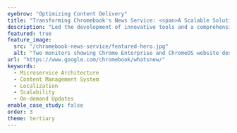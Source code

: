 ```yaml
---
eyebrow: "Optimizing Content Delivery"
title: "Transforming Chromebook's News Service: <span>A Scalable Solution</span> Impacting Millions"
description: "Led the development of innovative tools and a comprehensive design system, transforming web development workflows for projects like Chrome Enterprise and Chrome OS. This initiative significantly improved efficiency, consistency, and collaboration between designers and developers."
featured: true
feature_image:
  src: "/chromebook-news-service/featured-hero.jpg"
  alt: "Two monitors showing Chrome Enterprise and ChromeOS website designs with minimalist layouts and blue accents on white backgrounds."
url: "https://www.google.com/chromebook/whatsnew/"
keywords:
  - Microservice Architecture
  - Content Management System
  - Localization
  - Scalability
  - On-demand Updates
enable_case_study: false
order: 3
theme: tertiary
---
```

